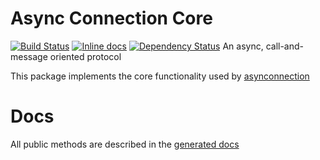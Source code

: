 # Async Connection Core
[![Build Status](https://travis-ci.org/sitegui/asynconnection-core.svg?branch=master)](https://travis-ci.org/sitegui/asynconnection-core)
[![Inline docs](https://inch-ci.org/github/sitegui/asynconnection-core.svg?branch=master)](https://inch-ci.org/github/sitegui/asynconnection-core)
[![Dependency Status](https://david-dm.org/sitegui/asynconnection-core.svg)](https://david-dm.org/sitegui/asynconnection-core)
An async, call-and-message oriented protocol

This package implements the core functionality used by [asynconnection](https://www.npmjs.com/package/asynconnection)

# Docs
All public methods are described in the [generated docs](http://sitegui.github.io/asynconnection-core/)